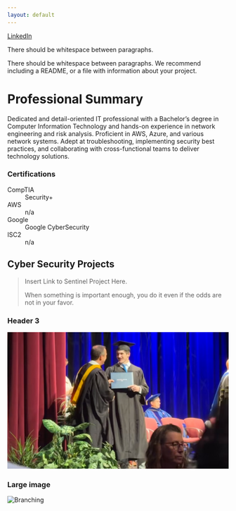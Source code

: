 ```yaml
---
layout: default
---
```

[LinkedIn](https://www.linkedin.com/in/jacobwcausey/)

There should be whitespace between paragraphs.

There should be whitespace between paragraphs. We recommend including a README, or a file with information about your project.

# Professional Summary

Dedicated and detail-oriented IT professional with a Bachelor’s degree in Computer Information Technology and hands-on experience in network engineering and risk analysis. Proficient in AWS, Azure, and various network systems. Adept at troubleshooting, implementing security best practices, and collaborating with cross-functional teams to deliver technology solutions.

### Certifications

<dl>
<dt>CompTIA</dt>
<dd>Security+</dd>
<dt>AWS</dt>
<dd>n/a</dd>
<dt>Google</dt>
<dd>Google CyberSecurity</dd>
<dt>ISC2</dt>
<dd>n/a</dd>
</dl>

## Cyber Security Projects

> Insert Link to Sentinel Project Here.
>
> When something is important enough, you do it even if the odds are not in your favor.

### Header 3

![Graduation](./IMG_0707.jpeg)

### Large image

![Branching](https://guides.github.com/activities/hello-world/branching.png)

